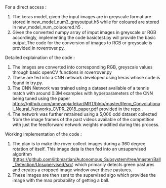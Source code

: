 

 For a direct access :
1) The keras model, given the input images are in greyscale format are stored in  	new_model_num3_greyoutput.h5 while for coloured
 are stored in  	new_model_num_coluoured.h5 . 
2) Given the converted numpy array of imput images in greyscale or RGB accordingly, implementing the code basictest.py
will provide the basic output.The code for the conversion of images to RGB or greyscale is provided in roverrover.py.
 
 Detailed explaination of the code :
1) The images are converted into corresponding RGB, greyscale values through basic openCV functions in roverrover.py
2) These are fed into a CNN network developed using keras whose code is found in try.py.
3) The CNN Network was trained using a dataset available of a tennis match with around 0.3M examples with hyperparameters of the   CNN being tuned using the paper https://github.com/ameyanjarlekar/MRT/blob/master/Reno_Convolutional_Neural_Networks_CVPR_2018_paper.pdf provided in the repo . 
4) The network was further retrained using a 5,000 odd dataset collected from the image frames of the past videos available of the competition with just the feedforward network weights modified during this process.
 
 Working implementation of the code :
1) The plan is to make the rover collect images during a 360 degree rotation of itself. This image data is then fed into an    unsupervised algorithm (https://github.com/iitbmartian/Autonomous_Subsystem/tree/master/Ball_Detection/Unsupervised/src) which primarily detects green pastures and creates a cropped image window over these pastures.
2) These images are then sent to the supervised algo which provides the image with the max probability of getting a ball.
 
